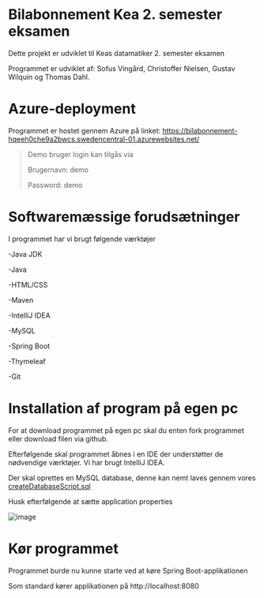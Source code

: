 # Bilabonnement Kea 2. semester eksamen

Dette projekt er udviklet til Keas datamatiker 2. semester eksamen

Programmet er udviklet af: Sofus Vingård, Christoffer Nielsen, Gustav Wilquin og Thomas Dahl.

# Azure-deployment 

Programmet er hostet gennem Azure på linket: https://bilabonnement-hqeeh0che9a2bwcs.swedencentral-01.azurewebsites.net/

>Demo bruger login kan tilgås via
>
>Brugernavn: demo
>
>Password: demo

# Softwaremæssige forudsætninger

I programmet har vi brugt følgende værktøjer

-Java JDK

-Java

-HTML/CSS

-Maven

-IntelliJ IDEA

-MySQL

-Spring Boot

-Thymeleaf

-Git

# Installation af program på egen pc

For at download programmet på egen pc skal du enten fork programmet eller download filen via github.

Efterfølgende skal programmet åbnes i en IDE der understøtter de nødvendige værktøjer. Vi har brugt IntelliJ IDEA.

Der skal oprettes en MySQL database, denne kan nemt laves gennem vores [createDatabaseScript.sql](https://github.com/SofusVingaard/Gruppe1_BilAbonnement/blob/main/src/main/resources/templates/SQL/createDatabasescript.sql)

Husk efterfølgende at sætte application properties

![image](https://github.com/user-attachments/assets/f2d4ca7a-4120-4689-b7fe-010b872e4b4e)

# Kør programmet

Programmet burde nu kunne starte ved at køre Spring Boot-applikationen

Som standard kører applikationen på http://localhost:8080




































